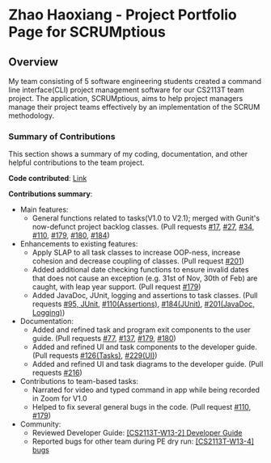 # Zhao Haoxiang - Project Portfolio Page for SCRUMptious

## Overview
My team consisting of 5 software engineering students created a command line interface(CLI) project management
software for our CS2113T team project. The application, SCRUMptious, aims to help project managers manage 
their project teams effectively by an implementation of the SCRUM methodology.

### Summary of Contributions
This section shows a summary of my coding, documentation, and other helpful contributions to the team project.

**Code contributed**: [Link](https://nus-cs2113-ay2021s1.github.io/tp-dashboard/#breakdown=true&search=e0426051)

**Contributions summary**:
* Main features:
    * General functions related to tasks(V1.0 to V2.1); merged with Gunit's now-defunct project backlog classes. (Pull requests [#17](https://github.com/AY2021S1-CS2113T-F11-4/tp/pull/17), [#27](https://github.com/AY2021S1-CS2113T-F11-4/tp/pull/27/files), [#34](https://github.com/AY2021S1-CS2113T-F11-4/tp/pull/34), [#110](https://github.com/AY2021S1-CS2113T-F11-4/tp/pull/110/files), [#179](https://github.com/AY2021S1-CS2113T-F11-4/tp/pull/179), [#180](https://github.com/AY2021S1-CS2113T-F11-4/tp/pull/180/files), [#184](https://github.com/AY2021S1-CS2113T-F11-4/tp/pull/184))
* Enhancements to existing features:
    * Apply SLAP to all task classes to increase OOP-ness, increase cohesion and decrease coupling of classes. (Pull request [#201](https://github.com/AY2021S1-CS2113T-F11-4/tp/pull/201))
    * Added additional date checking functions to ensure invalid dates that does not cause an exception (e.g. 31st of Nov, 30th of Feb) are caught, with leap year support. (Pull request [#179](https://github.com/AY2021S1-CS2113T-F11-4/tp/pull/179))
    * Added JavaDoc, JUnit, logging and assertions to task classes. (Pull requests [#95, JUnit](https://github.com/AY2021S1-CS2113T-F11-4/tp/pull/95), [#110(Assertions)](https://github.com/AY2021S1-CS2113T-F11-4/tp/pull/110/files), [#184(JUnit)](https://github.com/AY2021S1-CS2113T-F11-4/tp/pull/184), [#201(JavaDoc, Logging)](https://github.com/AY2021S1-CS2113T-F11-4/tp/pull/201))
* Documentation: 
    * Added and refined task and program exit components to the user guide. (Pull requests [#77](https://github.com/AY2021S1-CS2113T-F11-4/tp/pull/77), [#137](https://github.com/AY2021S1-CS2113T-F11-4/tp/pull/137/files), [#179](https://github.com/AY2021S1-CS2113T-F11-4/tp/pull/179), [#180](https://github.com/AY2021S1-CS2113T-F11-4/tp/pull/180/files))
    * Added and refined UI and task components to the developer guide. (Pull requests [#126(Tasks)](https://github.com/AY2021S1-CS2113T-F11-4/tp/pull/126/files), [#229(UI)](https://github.com/AY2021S1-CS2113T-F11-4/tp/pull/229))
    * Added and refined UI and task diagrams to the developer guide. (Pull requests [#216](https://github.com/AY2021S1-CS2113T-F11-4/tp/pull/216))
* Contributions to team-based tasks:
    * Narrated for video and typed command in app while being recorded in Zoom for V1.0 
    * Helped to fix several general bugs in the code. (Pull request [#110](https://github.com/AY2021S1-CS2113T-F11-4/tp/pull/110/files), [#179](https://github.com/AY2021S1-CS2113T-F11-4/tp/pull/179))
* Community:
    * Reviewed Developer Guide: [[CS2113T-W13-2] Developer Guide](https://github.com/nus-cs2113-AY2021S1/tp/pull/16)
    * Reported bugs for other team during PE dry run: [[CS2113T-W13-4] bugs](https://github.com/AY2021S1-CS2113T-W13-4/tp/releases)